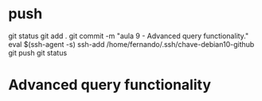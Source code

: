 
# ###################################################################################################################### 
# ###################################################################################################################### 
# ###################################################################################################################### 
#  push

git status
git add .
git commit -m "aula 9 - Advanced query functionality."
eval $(ssh-agent -s)
ssh-add /home/fernando/.ssh/chave-debian10-github
git push
git status



# ###################################################################################################################### 
# ###################################################################################################################### 
# ###################################################################################################################### 
#  Advanced query functionality